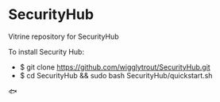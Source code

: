 # SecurityHub
Vitrine repository for SecurityHub

To install Security Hub:
- $ git clone https://github.com/wigglytrout/SecurityHub.git
- $ cd SecurityHub && sudo bash SecurityHub/quickstart.sh

🐟
